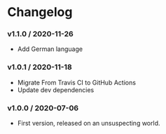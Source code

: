 Changelog
=========

### v1.1.0 / 2020-11-26

  - Add German language

### v1.0.1 / 2020-11-18

  - Migrate From Travis CI to GitHub Actions
  - Update dev dependencies

### v1.0.0 / 2020-07-06

  - First version, released on an unsuspecting world.
